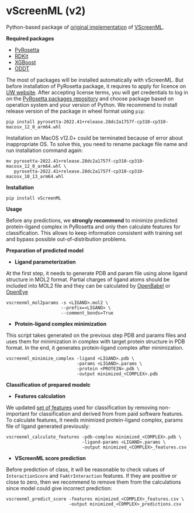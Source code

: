 vScreenML (v2)
==============================

Python-based package of [original implementation](https://github.com/karanicolaslab/vscreenml) of [VScreenML](https://www.pnas.org/content/117/31/18477). 

**Required packages**

- [PyRosetta](https://www.pyrosetta.org/downloads)
- [RDKit](https://www.rdkit.org/docs/Install.html)
- [XGBoost](https://xgboost.readthedocs.io/en/stable/)
- [ODDT](https://oddt.readthedocs.io/en/latest/)

The most of packages will be installed automatically with vScreenML. But before installation of PyRosetta package, it requires to apply for licence on [UW website](https://els2.comotion.uw.edu/product/pyrosetta). After accepting license terms, you will get credentials to log in on the [PyRosetta packages repository](https://graylab.jhu.edu/download/PyRosetta4/archive/release/) and choose package based on operation system and your version of Python. We recommend to install release version of the package in wheel format using `pip`:

```
pip install pyrosetta-2022.41+release.28dc2a1757f-cp310-cp310-macosx_12_0_arm64.whl
```

Installation on MacOS v12.0+ could be terminated because of error about inappropriate OS. To solve this, you need to rename package file name and run installation command again:

```
mv pyrosetta-2022.41+release.28dc2a1757f-cp310-cp310-macosx_12_0_arm64.whl \
   pyrosetta-2022.41+release.28dc2a1757f-cp310-cp310-macosx_10_13_arm64.whl
```

**Installation**

```
pip install vScreenML
```

**Usage**

Before any predictions, we **strongly recommend** to minimize predicted protein-ligand complex in PyRosetta and only then calculate features for classification. This allows to keep information consistent with training set and bypass possible out-of-distribution problems.

**Preparation of predicted model**

- **Ligand parameterization**

At the first step, it needs to generate PDB and param file using alone ligand structure in MOL2 format. Partial charges of ligand atoms should be included into MOL2 file and they can be calculated by [OpenBabel](https://openbabel.org/docs/dev/Command-line_tools/babel.html) or [OpenEye](https://docs.eyesopen.com/toolkits/python/quacpactk/examples_summary_assigncharges.html)

```
vscreenml_mol2params -s <LIGAND>.mol2 \
                     --prefix=<LIGAND> \
                     --comment_bonds=True
```

- **Protein-ligand complex minimization**

This script takes generated on the previous step PDB and params files and uses them for minimization in complex with target protein structure in PDB format. In the end, it generates protein-ligand complex after minimization.

```
vscreenml_minimize_complex -ligand <LIGAND>.pdb \
                           -params <LIGAND>.params \
                           -protein <PROTEIN>.pdb \
                           -output minimized_<COMPLEX>.pdb
```

**Classification of prepared modelc**

- **Features calculation**

We updated [set of features](https://github.com/gandrianov/vScreenML/blob/main/vScreenML/models/DUDE_columns.csv) used for classification by removing non-important for classification and derived from from paid software features. To calculate features, it needs minimized protein-ligand complex, params file of ligand generated previously:

```
vscreenml_calculate_features -pdb-complex minimized_<COMPLEX>.pdb \
                             -ligand-params <LIGAND>.params \
                             -output minimized_<COMPLEX>_features.csv
```

- **VScreenML score prediction**

Before prediction of class, it will be reasonable to check values of `InteractionScore` and `FaAtrInteraction` features. If they are positive or close to zero, then we recommend to remove them from the calculations since model could give incorrect prediction:  

```
vscreenml_predict_score -features minimized_<COMPLEX>_features.csv \
                        -output minimized_<COMPLEX>_predictions.csv
```
